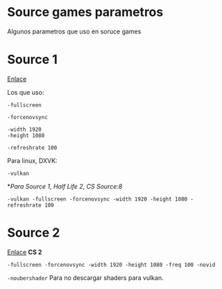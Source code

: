 #    Source games parametros    #
Algunos parametros que uso en soruce games

# Source 1
[Enlace](https://developer.valvesoftware.com/wiki/Command_line_options)

Los que uso:
```
-fullscreen

-forcenovsync

-width 1920
-height 1080

-refreshrate 100
```

Para linux, DXVK:
```
-vulkan
```

**Para Source 1, Half Life 2, CS Source:8*
```
-vulkan -fullscreen -forcenovsync -width 1920 -height 1080 -refreshrate 100 
```


# Source 2
[Enlace](https://developer.valvesoftware.com/wiki/Command_line_options_(Source_2))
**CS 2**
```
-fullscreen -forcenovsync -width 1920 -height 1080 -freq 100 -novid
```


`-noubershader` Para no descargar shaders para vulkan.
